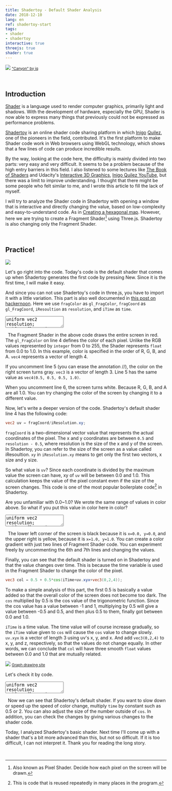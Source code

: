 ```yaml
---
title: Shadertoy - Default Shader Analysis
date: 2018-12-10
lang: en
ref: shadertoy-start
tags:
- shader
- shadertoy
interactive: true
threejs: true
shader: true
---
```


![](<../images/shadertoy_start_0.jpg>)
<small>["Canyon" by iq](<https://www.shadertoy.com/view/MdBGzG>)</small>

&nbsp;

## Introduction

[Shader](<https://en.wikipedia.org/wiki/Shader>) is a language used to render computer graphics, primarily light and shadows. With the development of hardware, especially the GPU, Shader is now able to express many things that previously could not be expressed as performance problems.

[Shadertoy](<https://www.shadertoy.com>) is an online shader code sharing platform in which [Inigo](<https://www.iquilezles.org/>) [Quilez](<https://www.linkedin.com/in/inigo-quilez-8161a46/>), one of the pioneers in the field, contributed. It's the first platform to make Shader code work in Web browsers using WebGL technology, which shows that a few lines of code can produce incredible results.

By the way, looking at the code here, the difficulty is mainly divided into two parts: very easy and very difficult. It seems to be a problem because of the high entry barriers in this field. I also listened to some lectures like [The Book of Shaders](<https://thebookofshaders.com/>) and Udacity's [Interactive 3D Graphics](<https://www.udacity.com/course/interactive-3d-graphics--cs291>), [Inigo Quilez YouTube](<https://www.youtube.com/channel/UCdmAhiG8HQDlz8uyekw4ENw>), but there was a limit to improve understanding. I thought that there might be some people who felt similar to me, and I wrote this article to fill the lack of myself.

I will try to analyze the Shader code in Shadertoy with opening a window that is interactive and directly changing the value, based on low-complexity and easy-to-understand code. As in [Creating a hexagonal map](<https://greentec.github.io/hexagonal-map/>). However, here we are trying to create a Fragment Shader[^1] using Three.js. Shadertoy is also changing only the Fragment Shader.

[^1]: Also known as Pixel Shader. Decide how each pixel on the screen will be drawn.

&nbsp;

## Practice!

![](<../images/shadertoy_start_1.png>)

Let's go right into the code. Today's code is the default shader that comes up when Shadertoy generates the first code by pressing New. Since it is the first time, I will make it easy.

And since you can not use Shadertoy's code in three.js, you have to import it with a little variation. This part is also well documented in [this post on hackernoon](<https://hackernoon.com/converting-shaders-from-shadertoy-to-threejs-fe17480ed5c6>). Here we use ```fragColor``` as ```gl_FragColor```, ```fragCoord``` as ```gl_FragCoord```, ```iResoultion``` as ```resolution```, and ```iTime``` as ```time```.


<div>
<textarea class='codeeditor fragment'>
uniform vec2 resolution;
uniform float time;
void main() {
    gl_FragColor = vec4(1.0, 0.0, 0.0, 1.0);
    // gl_FragColor = vec4(vec3(0.5), 1.0);
    // gl_FragColor = vec4(1.0);
}





</textarea>
</div>

&nbsp;
The Fragment Shader in the above code draws the entire screen in red. The ```gl_FragColor``` on line 4 defines the color of each pixel. Unlike the RGB values represented by ```integer``` from 0 to 255, the Shader represents ```float``` from 0.0 to 1.0. In this example, color is specified in the order of R, G, B, and A. ```vec4``` represents a vector of length 4.

If you uncomment line 5 (you can erase the annotation //), the color on the right screen turns gray. ```vec3``` is a vector of length 3. Line 5 has the same value as ```vec4(0.5, 0.5, 0.5, 1.0)```.

When you uncomment line 6, the screen turns white. Because R, G, B, and A are all 1.0. You can try changing the color of the screen by changing it to a different value.

Now, let's write a deeper version of the code. Shadertoy's default shader line 4 has the following code:

```glsl
vec2 uv = fragCoord/iResolution.xy;
```

```fragCoord``` is a two-dimensional vector value that represents the actual coordinates of the pixel. The x and y coordinates are between `0.5` and `resolution - 0.5`, where resolution is the size of the x and y of the screen. In Shadertoy, you can refer to the size of the screen as a value called iResoultion. ```xy``` in ```iResolution.xy``` means to get only the first two vectors, x size and y size.

So what value is ```uv```? Since each coordinate is divided by the maximum value the screen can have, xy of ```uv``` will be between 0.0 and 1.0. This calculation keeps the value of the pixel constant even if the size of the screen changes. This code is one of the most popular boilerplate code[^2] in Shadertoy.

[^2]: This is code that is reused repeatedly in many places in the program.

Are you unfamiliar with 0.0~1.0? We wrote the same range of values in color above. So what if you put this value in color here in color?

<div>
<textarea class='codeeditor fragment'>
uniform vec2 resolution;
uniform float time;
void main() {
    vec2 uv = gl_FragCoord.xy / resolution.xy;
    gl_FragColor = vec4(vec2(uv), 0.0, 1.0);
    // gl_FragColor = vec4(1.0, vec2(uv), 1.0);
    // gl_FragColor = vec4(uv.x, 0.0, uv.y, 1.0);
}




</textarea>
</div>

&nbsp;
The lower left corner of the screen is black because it is ```x=0.0, y=0.0```, and the upper right is yellow, because it is ```x=1.0, y=1.0```. You can create a color gradient with just two lines of Fragment Shader code. You can experiment freely by uncommenting the 6th and 7th lines and changing the values.

Finally, you can see that the default shader is turned on in Shadertoy and that the value changes over time. This is because the time variable is used in the Fragment Shader to change the color of the pixel.

```glsl
vec3 col = 0.5 + 0.5*cos(iTime+uv.xyx+vec3(0,2,4));
```

To make a simple analysis of this part, the first 0.5 is basically a value added so that the overall color of the screen does not become too dark. The ```cos``` multiplied by 0.5 is the cos value of the trigonometric function. Since the cos value has a value between -1 and 1, multiplying by 0.5 will give a value between -0.5 and 0.5, and then plus 0.5 to them, finally got between 0.0 and 1.0.

```iTime``` is a time value. The time value will of course increase gradually, so the ```iTime``` value given to ```cos``` will cause the ```cos``` value to change slowly. ```uv.xyx``` is a vector of length 3 using uv's x, y, and x. And add ```vec3(0,2,4)``` to x, y, and z, respectively, so that the values do not change equally. In other words, we can conclude that ```col``` will have three smooth ```float``` values between 0.0 and 1.0 that are mutually related.

![](<../images/shadertoy_start_2.png>)
<small>[Graph drawing site](<https://www.desmos.com/>)</small>

Let's check it by code.

<div>
<textarea class='codeeditor fragment'>
uniform vec2 resolution;
uniform float time;
void main() {
    vec2 uv = gl_FragCoord.xy / resolution.xy;
    vec3 col = 0.5 + 0.5*cos(time+uv.xyx+vec3(0,2,4));
    gl_FragColor = vec4(vec3(col), 1.0);
}





</textarea>
</div>

&nbsp;
Now we can see that Shadertoy's default shader. If you want to slow down or speed up the speed of color change, multiply ```time``` by constant such as 0.5 or 2. You can also adjust the size of the number outside of ```cos```. In addition, you can check the changes by giving various changes to the shader code.

Today, I analyzed Shadertoy's basic shader. Next time I'll come up with a shader that's a bit more advanced than this, but not so difficult. If it is too difficult, I can not interpret it. Thank you for reading the long story.

&nbsp;
